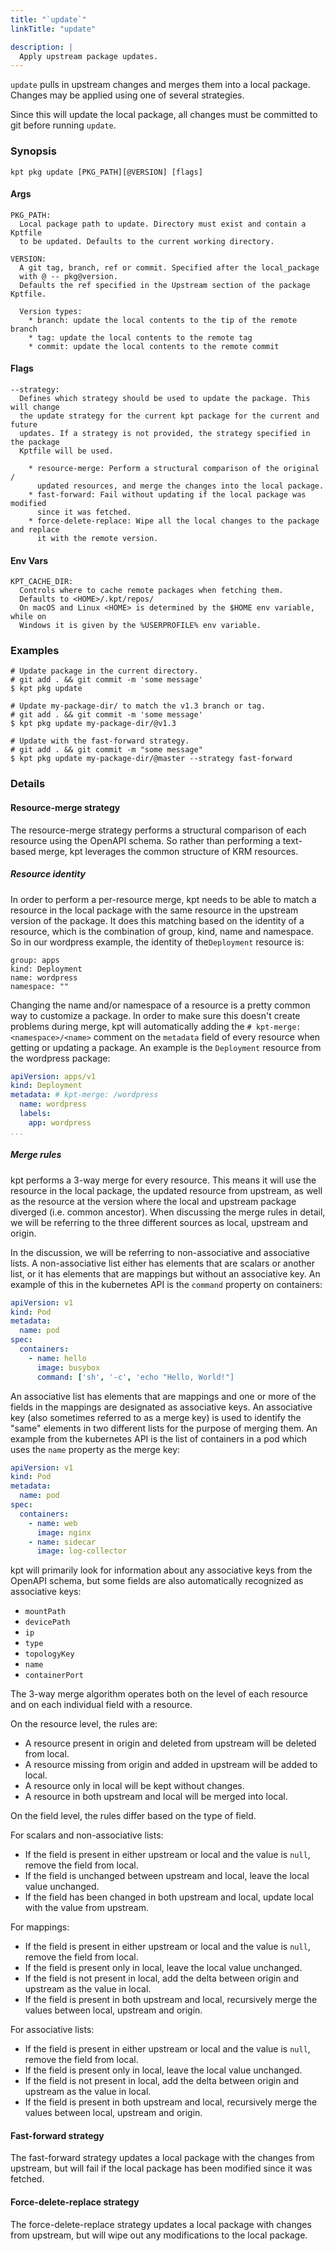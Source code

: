 ```yaml
---
title: "`update`"
linkTitle: "update"

description: |
  Apply upstream package updates.
---
```


<!--mdtogo:Short
    Apply upstream package updates.
-->

`update` pulls in upstream changes and merges them into a local package. Changes
may be applied using one of several strategies.

Since this will update the local package, all changes must be committed to git
before running `update`.

### Synopsis

<!--mdtogo:Long-->

```
kpt pkg update [PKG_PATH][@VERSION] [flags]
```

#### Args

```
PKG_PATH:
  Local package path to update. Directory must exist and contain a Kptfile
  to be updated. Defaults to the current working directory.

VERSION:
  A git tag, branch, ref or commit. Specified after the local_package
  with @ -- pkg@version.
  Defaults the ref specified in the Upstream section of the package Kptfile.

  Version types:
    * branch: update the local contents to the tip of the remote branch
    * tag: update the local contents to the remote tag
    * commit: update the local contents to the remote commit
```

#### Flags

```
--strategy:
  Defines which strategy should be used to update the package. This will change
  the update strategy for the current kpt package for the current and future
  updates. If a strategy is not provided, the strategy specified in the package
  Kptfile will be used.

    * resource-merge: Perform a structural comparison of the original /
      updated resources, and merge the changes into the local package.
    * fast-forward: Fail without updating if the local package was modified
      since it was fetched.
    * force-delete-replace: Wipe all the local changes to the package and replace
      it with the remote version.
```

#### Env Vars

```
KPT_CACHE_DIR:
  Controls where to cache remote packages when fetching them.
  Defaults to <HOME>/.kpt/repos/
  On macOS and Linux <HOME> is determined by the $HOME env variable, while on
  Windows it is given by the %USERPROFILE% env variable.
```

<!--mdtogo-->

### Examples

<!--mdtogo:Examples-->

```shell
# Update package in the current directory.
# git add . && git commit -m 'some message'
$ kpt pkg update
```

```shell
# Update my-package-dir/ to match the v1.3 branch or tag.
# git add . && git commit -m 'some message'
$ kpt pkg update my-package-dir/@v1.3
```

```shell
# Update with the fast-forward strategy.
# git add . && git commit -m "some message"
$ kpt pkg update my-package-dir/@master --strategy fast-forward
```

<!--mdtogo-->

### Details

#### Resource-merge strategy

The resource-merge strategy performs a structural comparison of each resource using the
OpenAPI schema. So rather than performing a text-based merge, kpt leverages the
common structure of KRM resources.

##### Resource identity
In order to perform a per-resource merge, kpt needs to be able to match a resource in
the local package with the same resource in the upstream version of the package. It does
this matching based on the identity of a resource, which is the combination of group,
kind, name and namespace. So in our wordpress example, the identity of the`Deployment`
resource is:
```
group: apps
kind: Deployment
name: wordpress
namespace: ""
```
Changing the name and/or namespace of a resource is a pretty common way to customize
a package. In order to make sure this doesn't create problems during merge, kpt will
automatically adding the `# kpt-merge: <namespace>/<name>` comment on the `metadata`
field of every resource when getting or updating a package. An example is the `Deployment`
resource from the wordpress package:
```yaml
apiVersion: apps/v1
kind: Deployment
metadata: # kpt-merge: /wordpress
  name: wordpress
  labels:
    app: wordpress
...
```

##### Merge rules
kpt performs a 3-way merge for every resource. This means it will use the resource
in the local package, the updated resource from upstream, as well as the resource
at the version where the local and upstream package diverged (i.e.
common ancestor). When discussing the merge rules in detail, we will be referring to
the three different sources as local, upstream and origin.

In the discussion, we will be referring to non-associative and associative lists. A
non-associative list either has elements that are scalars or another list, or it has elements
that are mappings but without an associative key. An example of this in the kubernetes
API is the `command` property on containers:
```yaml
apiVersion: v1
kind: Pod
metadata:
  name: pod
spec:
  containers:
    - name: hello
      image: busybox
      command: ['sh', '-c', 'echo "Hello, World!"]
```

An associative list has elements that are mappings and
one or more of the fields in the mappings are designated as associative keys. An associative key
(also sometimes referred to as a merge key) is used to identify the "same" elements in two
different lists for the purpose of merging them. An example from the kubernetes API
is the list of containers in a pod which uses the `name` property as the merge key:
```yaml
apiVersion: v1
kind: Pod
metadata:
  name: pod
spec:
  containers:
    - name: web
      image: nginx
    - name: sidecar
      image: log-collector
```

kpt will primarily look for information about
any associative keys from the OpenAPI schema, but some fields are also automatically recognized as
associative keys:
* `mountPath`
* `devicePath`
* `ip`
* `type`
* `topologyKey`
* `name`
* `containerPort`

The 3-way merge algorithm operates both on the level of each resource and on
each individual field with a resource. 

On the resource level, the rules are:

* A resource present in origin and deleted from upstream will be deleted from local.
* A resource missing from origin and added in upstream will be added to local.
* A resource only in local will be kept without changes.
* A resource in both upstream and local will be merged into local.

On the field level, the rules differ based on the type of field.

For scalars and non-associative lists:
* If the field is present in either upstream or local and the value is `null`, remove the field from local.
* If the field is unchanged between upstream and local, leave the local value unchanged.
* If the field has been changed in both upstream and local, update local with the value from upstream.

For mappings:
* If the field is present in either upstream or local and the value is `null`, remove the field from local.
* If the field is present only in local, leave the local value unchanged.
* If the field is not present in local, add the delta between origin and upstream as the value in local.
* If the field is present in both upstream and local, recursively merge the values between local, upstream and origin.

For associative lists:
* If the field is present in either upstream or local and the value is `null`, remove the field from local.
* If the field is present only in local, leave the local value unchanged.
* If the field is not present in local, add the delta between origin and upstream as the value in local.
* If the field is present in both upstream and local, recursively merge the values between local, upstream and origin.

#### Fast-forward strategy

The fast-forward strategy updates a local package with the changes from upstream, but will
fail if the local package has been modified since it was fetched.

#### Force-delete-replace strategy

The force-delete-replace strategy updates a local package with changes from upstream, but will
wipe out any modifications to the local package.